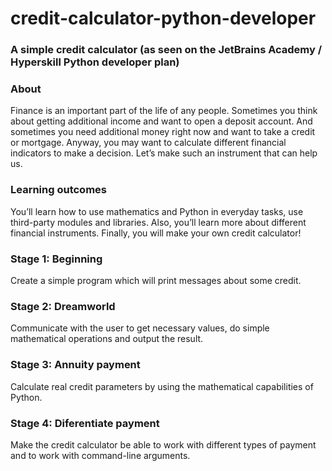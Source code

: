 # credit-calculator-python-developer
### A simple credit calculator (as seen on the JetBrains Academy / Hyperskill Python developer plan)

### About
Finance is an important part of the life of any people. 
Sometimes you think about getting additional income and want to open a deposit account. 
And sometimes you need additional money right now and want to take a credit or mortgage. 
Anyway, you may want to calculate different financial indicators to make a decision. 
Let’s make such an instrument that can help us.

### Learning outcomes
You’ll learn how to use mathematics and Python in everyday tasks, use third-party modules and libraries. 
Also, you’ll learn more about different financial instruments. 
Finally, you will make your own credit calculator!

### Stage 1: Beginning
Create a simple program which will print messages about some credit.

### Stage 2: Dreamworld
Communicate with the user to get necessary values, 
do simple mathematical operations and output the result.

### Stage 3: Annuity payment
Calculate real credit parameters by using the mathematical capabilities of Python.

### Stage 4: Diferentiate payment
Make the credit calculator be able to work with different types of payment 
and to work with command-line arguments.
